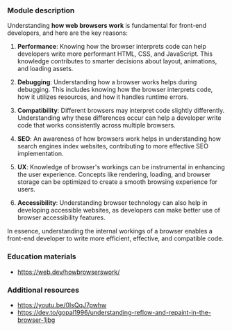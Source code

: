 ### Module description

Understanding **how web browsers work** is fundamental for front-end developers, and here are the key reasons:

1. **Performance**: Knowing how the browser interprets code can help developers write more performant HTML, CSS, and JavaScript. 
This knowledge contributes to smarter decisions about layout, animations, and loading assets.

2. **Debugging**: Understanding how a browser works helps during debugging. This includes knowing how the browser interprets 
code, how it utilizes resources, and how it handles runtime errors.

3. **Compatibility**: Different browsers may interpret code slightly differently. Understanding why these differences occur 
can help a developer write code that works consistently across multiple browsers.

4. **SEO**: An awareness of how browsers work helps in understanding how search engines index websites, contributing to more 
effective SEO implementation.

5. **UX**: Knowledge of browser's workings can be instrumental in enhancing the user experience. Concepts like rendering, 
loading, and browser storage can be optimized to create a smooth browsing experience for users.

6. **Accessibility**: Understanding browser technology can also help in developing accessible websites, as developers can 
make better use of browser accessibility features.

In essence, understanding the internal workings of a browser enables a front-end developer to write more efficient, 
effective, and compatible code.

### Education materials

- https://web.dev/howbrowserswork/

### Additional resources

- https://youtu.be/0IsQqJ7pwhw
- https://dev.to/gopal1996/understanding-reflow-and-repaint-in-the-browser-1jbg
